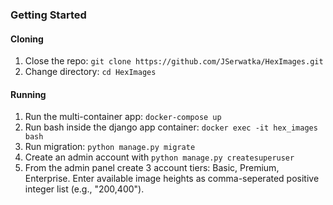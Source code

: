 
### Getting Started
#### Cloning
1. Close the repo: `git clone https://github.com/JSerwatka/HexImages.git`
2. Change directory: `cd HexImages`

#### Running 
1. Run the multi-container app: `docker-compose up`
2. Run bash inside the django app container: `docker exec -it hex_images bash`
3. Run migration: `python manage.py migrate`
4. Create an admin account with `python manage.py createsuperuser`
5. From the admin panel create 3 account tiers: Basic, Premium, Enterprise. Enter available image heights as comma-seperated positive integer list (e.g., "200,400").